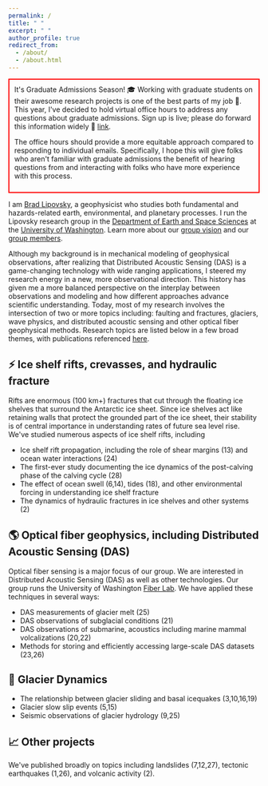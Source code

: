 ```yaml
---
permalink: /
title: " "
excerpt: " "
author_profile: true
redirect_from: 
  - /about/
  - /about.html
---
```

<div style="border: 2px solid red; padding: 10px;">
It's Graduate Admissions Season! 🎓 Working with graduate students on their awesome research projects is one of the best parts of my job 🤩. This year, I've decided to hold virtual office hours to address any questions about graduate admissions. Sign up is live; please do forward this information widely 📨 <a href="https://docs.google.com/forms/d/e/1FAIpQLSdhraYqzWE33AIuCPiLdknDXMlrjTI-j3BWlSgQPZUQIROY-w/viewform">link</a>.

The office hours should provide a more equitable approach compared to responding to individual emails. Specifically, I hope this will give folks who aren't familiar with graduate admissions the benefit of hearing questions from and interacting with folks who have more experience with this process.
</div>

I am [Brad Lipovsky](https://www.ess.washington.edu/people/profile.php?pid=lipovsky--brad), a geophysicist who studies both fundamental and hazards-related earth, environmental, and planetary processes. I run the Lipovsky research group in the [Department of Earth and Space Sciences](http://ess.uw.edu) at the [University of Washington](http://washington.edu). Learn more about our [group vision](https://github.com/bradlipovsky/group-vision/blob/main/group-vision.md) and our [group members](https://bradlipovsky.github.io/people/).

Although my background is in mechanical modeling of geophysical observations, after realizing that Distributed Acoustic Sensing (DAS) is a game-changing technology with wide ranging applications, I steered my research energy in a new, more observational direction. This history has given me a more balanced perspective on the interplay between observations and modeling and how different approaches advance scientific understanding. Today, most of my research involves the intersection of two or more topics including:  faulting and fractures, glaciers, wave physics, and distributed acoustic sensing and other optical fiber geophysical methods. Research topics are listed below in a few broad themes, with publications referenced [here](https://bradlipovsky.github.io/files/cv.pdf).

## ⚡ Ice shelf rifts, crevasses, and hydraulic fracture
Rifts are enormous (100 km+) fractures that cut through the floating ice shelves that surround the Antarctic ice sheet. Since ice shelves act like retaining walls that protect the grounded part of the ice sheet, their stability is of central importance in understanding rates of future sea level rise.  We've studied numerous aspects of ice shelf rifts, including
- Ice shelf rift propagation, including the role of shear margins (13) and ocean water interactions (24)
- The first-ever study documenting the ice dynamics of the post-calving phase of the calving cycle (28)
- The effect of ocean swell (6,14), tides (18), and other environmental forcing in understanding ice shelf fracture
- The dynamics of hydraulic fractures in ice shelves and other systems (2)

## 🌎 Optical fiber geophysics, including Distributed Acoustic Sensing (DAS)
Optical fiber sensing is a major focus of our group. We are interested in Distributed Acoustic Sensing (DAS) as well as other technologies.  Our group runs the University of Washington [Fiber Lab](http://fiberlab.uw.edu). We have applied these techniques in several ways:
- DAS measurements of glacier melt (25)
- DAS observations of subglacial conditions (21)
- DAS observations of submarine, acoustics including marine mammal volcalizations (20,22)
- Methods for storing and efficiently accessing large-scale DAS datasets (23,26)

## 🧊 Glacier Dynamics 
- The relationship between glacier sliding and basal icequakes (3,10,16,19)
- Glacier slow slip events (5,15)
- Seismic observations of glacier hydrology (9,25)

## 📈 Other projects
We've published broadly on topics including landslides (7,12,27), tectonic earthquakes (1,26), and volcanic activity (2).
